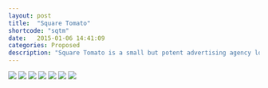```yaml
---
layout: post
title:  "Square Tomato"
shortcode: "sqtm"
date:   2015-01-06 14:41:09
categories: Proposed
description: "Square Tomato is a small but potent advertising agency located in the SoDo neighborhood of Seattle, WA. With a small dedicated team and a creative environment, they’re able to deliver truly thoughtful and at times hilarious advertising for their clients. As an intern at Square Tomato in 2011, Frank Clark told me to take a shot at redesigning their social media platforms. From Square Tomato’s existing social presence there was a lack of personality. To encourage fans of the agency to interact with and get to know the agency itself, I created a mascot known simply as: The Tomato. He embodies the different personalities of everyone in the agency and is also completely customizable so that the staff will be encouraged to play. I created a Facebook page as well as a blog. Not to mention making Tom, the 12x12” tomato."
---
```


<img data-sr src="assets/images/projects/sqtm/1.jpg" />
<img data-sr src="assets/images/projects/sqtm/2.jpg" />
<img data-sr src="assets/images/projects/sqtm/3.jpg" />
<img data-sr src="assets/images/projects/sqtm/4.jpg" />
<img data-sr src="assets/images/projects/sqtm/5.jpg" />
<img data-sr src="assets/images/projects/sqtm/6.jpg" />
<img data-sr src="assets/images/projects/sqtm/7.jpg" />
